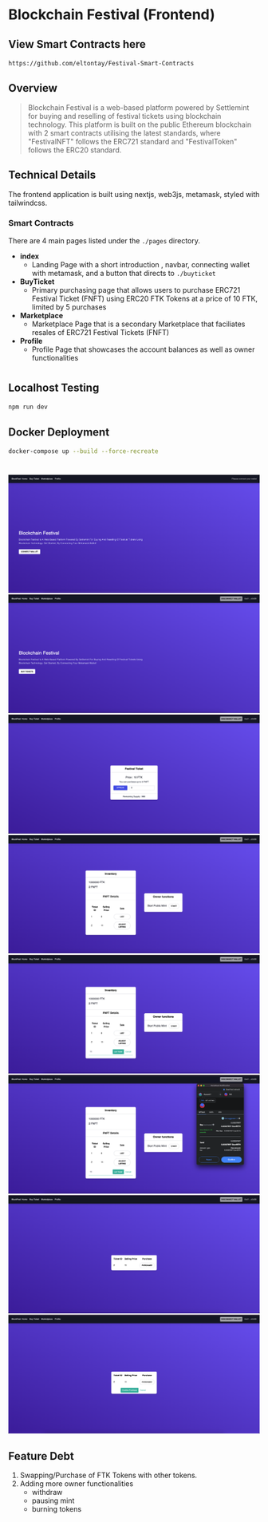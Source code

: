 # Blockchain Festival (Frontend)

## View Smart Contracts here

```bash
https://github.com/eltontay/Festival-Smart-Contracts
```

## Overview

> Blockchain Festival is a web-based platform powered by Settlemint for buying and reselling of festival tickets using blockchain technology. This platform is built on the public Ethereum blockchain with 2 smart contracts utilising the latest standards, where "FestivalNFT" follows the ERC721 standard and "FestivalToken" follows the ERC20 standard.


## Technical Details

The frontend application is built using nextjs, web3js, metamask, styled with tailwindcss.

### Smart Contracts

There are 4 main pages listed under the `./pages` directory.

- **index**
  - Landing Page with a short introduction , navbar, connecting wallet with metamask, and a button that directs to `./buyticket`
- **BuyTicket**
  - Primary purchasing page that allows users to purchase ERC721 Festival Ticket (FNFT) using ERC20 FTK Tokens at a price of 10 FTK, limited by 5 purchases
- **Marketplace**
  - Marketplace Page that is a secondary Marketplace that faciliates resales of ERC721 Festival Tickets (FNFT)
- **Profile**
  - Profile Page that showcases the account balances as well as owner functionalities
   
#

## Localhost Testing

```bash
npm run dev
```

## Docker Deployment

```bash
docker-compose up --build --force-recreate
```

#

![Alt text](./public/landing.png 'Landing Page')
![Alt text](./public/connect.png 'Connect with MetaMask')
![Alt text](./public/buyticket1.png 'Purchase Festival Ticket')
![Alt text](./public/profile.png 'Profile Page')
![Alt text](./public/list.png 'Listing Ticket')
![Alt text](./public/listtransaction.png 'Listing Sucessful with Metamask')
![Alt text](./public/marketplace.png 'Marketplace Page')
![Alt text](./public/purchasemarketplace.png 'Purchasing Ticket from Marketplace')

## Feature Debt
1. Swapping/Purchase of FTK Tokens with other tokens.
2. Adding more owner functionalities
   - withdraw
   - pausing mint
   - burning tokens
